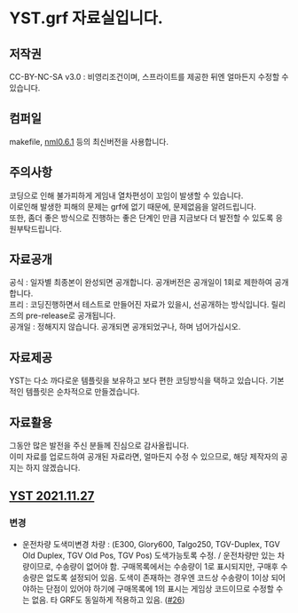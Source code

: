 # YST.grf 자료실입니다.
## 저작권
 CC-BY-NC-SA v3.0 : 비영리조건이며, 스프라이트를 제공한 뒤엔 얼마든지 수정할 수 있습니다.<br>

## 컴퍼일
makefile, [nml0.6.1](https://github.com/OpenTTD/nml) 등의 최신버전을 사용합니다.<br>

## 주의사항
코딩으로 인해 불가피하게 게임내 열차편성이 꼬임이 발생할 수 있습니다.<br>
이로인해 발생한 피해의 문제는 grf에 없기 때문에, 문제없음을 알려드립니다.<br>
또한, 좀더 좋은 방식으로 진행하는 좋은 단계인 만큼 지금보다 더 발전할 수 있도록 응원부탁드립니다.<br>

## 자료공개
공식 : 일자별 최종본이 완성되면 공개합니다. 공개버전은 공개일이 1회로 제한하여 공개합니다.<br>
프리 : 코딩진행하면서 테스트로 만들어진 자료가 있을시, 선공개하는 방식입니다. 릴리즈의 pre-release로 공개됩니다.<br>
공개일 : 정해지지 않습니다. 공개되면 공개되었구나, 하며 넘어가십시오.<br>

## 자료제공
YST는 다소 까다로운 템플릿을 보유하고 보다 편한 코딩방식을 택하고 있습니다. 기본적인 템플릿은 순차적으로 만들겠습니다.<br>

## 자료활용
그동안 많은 발전을 주신 분들께 진심으로 감사올립니다.<br>
이미 자료를 업로드하여 공개된 자료라면, 얼마든지 수정 수 있으므로, 해당 제작자의 공지는 하지 않겠습니다.<br>

## [YST 2021.11.27](https://github.com/evepoi/YST.grf/releases/tag/2021.11.27)<br>
### 변경
- 운전차량 도색미변경 차량 : (E300, Glory600, Talgo250, TGV-Duplex, TGV Old Duplex, TGV Old Pos, TGV Pos) 도색가능토록 수정. / 운전차량만 있는 차량이므로, 수송량이 없어야 함. 구매목록에서는 수송량이 1로 표시되지만, 구매후 수송량은 없도록 설정되어 있음. 도색이 존재하는 경우엔 코드상 수송량이 1이상 되어야하는 단점이 있어야 하기에 구매목록에 1의 표시는 게임상 코드이므로 수정할 수는 없음. 타 GRF도 동일하게 적용하고 있음. ([#26](https://github.com/evepoi/YST.grf/issues/26))
